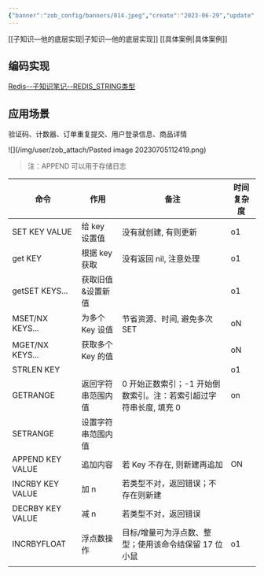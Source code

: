 ```yaml
---
{"banner":"zob_config/banners/014.jpeg","create":"2023-06-29","update":"2023-06-29","status":["待完成"],"publish":false,"priority":1,"aliases":["Redis--永久笔记--String字符串"],"tags":[],"dg-publish":true,"dg-note-icon":2,"dgPassFrontmatter":true,"noteIcon":2,"dg-path":"Redis/Redis--永久笔记--String 字符串","title":"📑 Redis--永久笔记--String 字符串","permalink":"/Redis/Redis--永久笔记--String 字符串/"}
---
```


[[子知识—他的底层实现\|子知识—他的底层实现]]
[[具体案例\|具体案例]]

## 编码实现
[Redis--子知识笔记--REDIS_STRING类型](📑%20Redis--子知识笔记--REDIS_STRING类型.md)

## 应用场景
验证码、计数器、订单重复提交、⽤户登录信息、商品详情

![](/img/user/zob_attach/Pasted image 20230705112419.png)


>注：APPEND 可以用于存储日志

| 命令             | 作用               | 备注                                                              | 时间复杂度 |
| ---------------- | ------------------ | ----------------------------------------------------------------- | ---------- |
| SET KEY VALUE    | 给 key 设置值      | 没有就创建, 有则更新                                              | o1         |
| get KEY          | 根据 key 获取      | 没有返回 nil, 注意处理                                            | o1         |
| getSET KEYS...   | 获取旧值&设置新值  |                                                                   | o1         |
| MSET/NX KEYS...  | 为多个 Key 设值    | 节省资源、时间, 避免多次 SET                                      | oN         |
| MGET/NX KEYS...  | 获取多个 Key 的值  |                                                                   | oN         |
| STRLEN KEY       |                    |                                                                   | o1         |
| GETRANGE         | 返回字符串范围内值 | 0 开始正数索引；-1 开始倒数索引。注：若索引超过字符串长度, 填充 0 | on         |
| SETRANGE         | 设置字符串范围内值 |                                                                   |            |
| APPEND KEY VALUE | 追加内容           | 若 Key 不存在, 则新建再追加                                       | ON         |
| INCRBY KEY VALUE | 加 n               | 若类型不对，返回错误；不存在则新建                                |            |
| DECRBY KEY VALUE | 减 n               | 若类型不对，返回错误                                              |            |
| INCRBYFLOAT      | 浮点数操作         | 目标/增量可为浮点数、整型；使用该命令结保留 17 位小鼠             | o1           |
|                  |                    |                                                                   |            |
